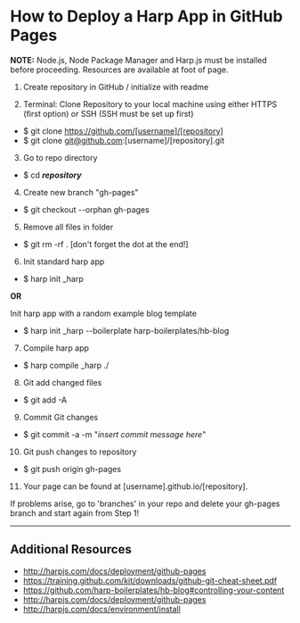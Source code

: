# How to Deploy a Harp App in GitHub Pages

**NOTE:** Node.js, Node Package Manager and Harp.js must be installed before proceeding. Resources are available at foot of page.

1. Create repository in GitHub / initialize with readme

2. Terminal: Clone Repository to your local machine using either HTTPS (first option) or SSH (SSH must be set up first)
  * $ git clone https://github.com/[username]/[repository]
  * $ git clone git@github.com:[username]/[repository].git

3. Go to repo directory
  * $ cd **_repository_**

4. Create new branch "gh-pages"
  * $ git checkout --orphan gh-pages

5. Remove all files in folder
  * $ git rm -rf . [don't forget the dot at the end!]

6. Init standard harp app
 * $ harp init _harp
   
  **OR**
   
   Init harp app with a random example blog template
 * $ harp init _harp --boilerplate harp-boilerplates/hb-blog

7. Compile harp app
  * $ harp compile _harp ./

8. Git add changed files
  * $ git add -A

9. Commit Git changes
  * $ git commit -a -m "_insert commit message here_"

10. Git push changes to repository
  * $ git push origin gh-pages

11. Your page can be found at [username].github.io/[repository].

If problems arise, go to 'branches' in your repo and delete your gh-pages branch and start again from Step 1!

----------------------
Additional Resources
----------------------
* http://harpjs.com/docs/deployment/github-pages
* https://training.github.com/kit/downloads/github-git-cheat-sheet.pdf
* https://github.com/harp-boilerplates/hb-blog#controlling-your-content
* http://harpjs.com/docs/deployment/github-pages
* http://harpjs.com/docs/environment/install
